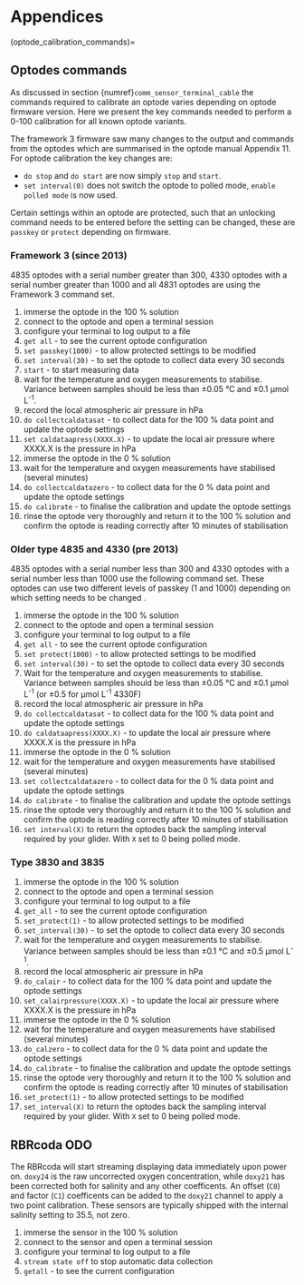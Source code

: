 # Appendices

(optode_calibration_commands)=
## Optodes commands

As discussed in section {numref}`comm_sensor_terminal_cable` the commands required to calibrate an optode varies depending on optode firmware version.
Here we present the key commands needed to perform a 0-100 calibration for all known optode variants.

The framework 3 firmware saw many changes to the output and commands from the optodes which are summarised in the optode manual Appendix 11.
For optode calibration the key changes are:
- `do stop` and `do start` are now simply `stop` and `start`.
- `set interval(0)` does not switch the optode to polled mode, `enable polled mode` is now used.

Certain settings within an optode are protected, such that an unlocking command needs to be entered before the setting can be changed, these are `passkey` or `protect` depending on firmware.

### Framework 3 (since 2013)

4835 optodes with a serial number greater than 300, 4330 optodes with a serial number greater than 1000 and all 4831 optodes are using the Framework 3 command set.

1. immerse the optode in the 100 % solution
1. connect to the optode and open a terminal session
1. configure your terminal to log output to a file
1. `get all` - to see the current optode configuration
1. `set passkey(1000)` - to allow protected settings to be modified
1. `set interval(30)` - to set the optode to collect data every 30 seconds
1. `start` - to start measuring data
1. wait for the temperature and oxygen measurements to stabilise. Variance between samples should be less than ±0.05 °C and ±0.1 µmol L<sup>-1</sup>.
1. record the local atmospheric air pressure in hPa
1. `do collectcaldatasat` - to collect data for the 100 % data point and update the optode settings
1. `set caldataapress(XXXX.X)` - to update the local air pressure where XXXX.X is the pressure in hPa
1. immerse the optode in the 0 % solution
1. wait for the temperature and oxygen measurements have stabilised (several minutes)
1. `do collectcaldatazero` - to collect data for the 0 % data point and update the optode settings
1. `do calibrate` - to finalise the calibration and update the optode settings
1. rinse the optode very thoroughly and return it to the 100 % solution and confirm the optode is reading correctly after 10 minutes of stabilisation

### Older type 4835 and 4330 (pre 2013)

4835 optodes with a serial number less than 300 and 4330 optodes with a serial number less than 1000 use the following command set.
These optodes can use two different levels of passkey (1 and 1000) depending on which setting needs to be changed   .

1. immerse the optode in the 100 % solution
1. connect to the optode and open a terminal session
1. configure your terminal to log output to a file
1. `get all` - to see the current optode configuration
1. `set protect(1000)` - to allow protected settings to be modified
1. `set interval(30)` - to set the optode to collect data every 30 seconds
1. Wait for the temperature and oxygen measurements to stabilise. Variance between samples should be less than ±0.05 °C and ±0.1 µmol L<sup>-1</sup> (or ±0.5 for µmol L<sup>-1</sup> 4330F)
1. record the local atmospheric air pressure in hPa
1. `do collectcaldatasat` - to collect data for the 100 % data point and update the optode settings
1. `do caldataapress(XXXX.X)` - to update the local air pressure where XXXX.X is the pressure in hPa
1. immerse the optode in the 0 % solution
1. wait for the temperature and oxygen measurements have stabilised (several minutes)
1. `set collectcaldatazero` - to collect data for the 0 % data point and update the optode settings
1. `do calibrate` - to finalise the calibration and update the optode settings
1. rinse the optode very thoroughly and return it to the 100 % solution and confirm the optode is reading correctly after 10 minutes of stabilisation
1. `set interval(X)` to return the optodes back the sampling interval required by your glider. With `X` set to 0 being polled mode.

### Type 3830 and 3835

1. immerse the optode in the 100 % solution
1. connect to the optode and open a terminal session
1. configure your terminal to log output to a file
1. `get_all` - to see the current optode configuration
1. `set_protect(1)` - to allow protected settings to be modified
1. `set_interval(30)` - to set the optode to collect data every 30 seconds
1. wait for the temperature and oxygen measurements to stabilise. Variance between samples should be less than ±0.1 °C and ±0.5 µmol L<sup>-1</sup>.
1. record the local atmospheric air pressure in hPa
1. `do_calair` - to collect data for the 100 % data point and update the optode settings
1. `set_calairpressure(XXXX.X)` - to update the local air pressure where XXXX.X is the pressure in hPa
1. immerse the optode in the 0 % solution
1. wait for the temperature and oxygen measurements have stabilised (several minutes)
1. `do_calzero` - to collect data for the 0 % data point and update the optode settings
1. `do_calibrate` - to finalise the calibration and update the optode settings
1. rinse the optode very thoroughly and return it to the 100 % solution and confirm the optode is reading correctly after 10 minutes of stabilisation
1. `set_protect(1)` - to allow protected settings to be modified
1. `set_interval(X)` to return the optodes back the sampling interval required by your glider. With `X` set to 0 being polled mode.

## RBRcoda ODO

The RBRcoda will start streaming displaying data immediately upon power on.
`doxy24` is the raw uncorrected oxygen concentration, while `doxy21` has been corrected both for salinity and any other coefficents.
An offset (`C0`) and factor (`C1`) coefficents can be added to the `doxy21` channel to apply a two point calibration.
These sensors are typically shipped with the internal salinity setting to 35.5, not zero.

1. immerse the sensor in the 100 % solution
1. connect to the sensor and open a terminal session
1. configure your terminal to log output to a file
2. `stream state off` to stop automatic data collection
3. `getall` - to see the current configuration